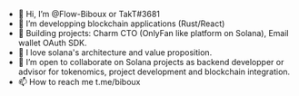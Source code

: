 - 👋 Hi, I’m @Flow-Biboux or TakT#3681
- 👀 I’m developping blockchain applications (Rust/React) 
- 🔨 Building projects: Charm CTO (OnlyFan like platform on Solana), Email wallet OAuth SDK.
- 🌱 I love solana's architecture and value proposition.
- 💞️ I’m open to collaborate on Solana projects as backend developper or advisor for tokenomics, project development and blockchain integration.
- 📫 How to reach me t.me/biboux

<!---
--->
